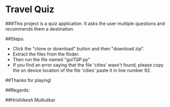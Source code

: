 # Travel Quiz
###This project is a quiz application. It asks the user multiple questions and recommends them a destination.

##Steps:
* Click the "clone or download" button and then "download zip".
* Extract the files from the floder.
* Then run the file named "guiTQP.py" 
* If you find an error saying that the file 'cities' wasn't found, please copy the on device location of the file 'cities' paste it in line number 92.

##Thanks for playing!

##Regards: 

##Hrishikesh Mulkutkar
